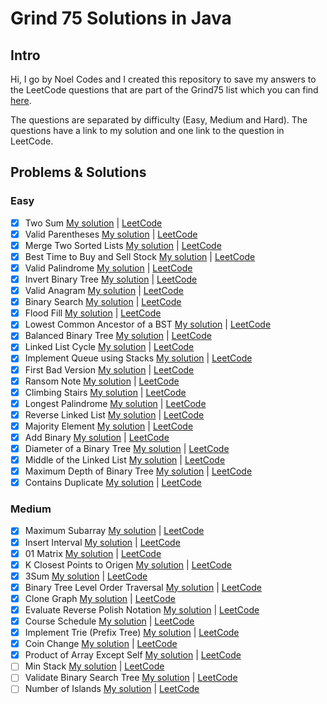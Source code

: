 # Grind 75 Solutions in Java

## Intro

Hi, I go by Noel Codes and I created this repository to save my answers to the LeetCode questions that are part of the Grind75 list which you can find [here](https://www.techinterviewhandbook.org/grind75).

The questions are separated by difficulty (Easy, Medium and Hard). The questions have a link to my solution and one link to the question in LeetCode.

## Problems & Solutions

### Easy
- [x] Two Sum [My solution](https://github.com/NoelCov/Grind75/blob/main/Easy/TwoSum/Solution.java) | [LeetCode](https://leetcode.com/problems/two-sum/)
- [x] Valid Parentheses [My solution](https://github.com/NoelCov/Grind75/blob/main/Easy/ValidParentheses/Solution.java) | [LeetCode](https://leetcode.com/problems/valid-parentheses/)
- [x] Merge Two Sorted Lists [My solution](https://github.com/NoelCov/Grind75/blob/main/Easy/MergeTwoSortedLists/Solution.java) | [LeetCode](https://leetcode.com/problems/merge-two-sorted-lists/)
- [x] Best Time to Buy and Sell Stock [My solution](https://github.com/NoelCov/Grind75/blob/main/Easy/BestTimeToBuyAndSellStock/Solution.java) | [LeetCode](https://leetcode.com/problems/best-time-to-buy-and-sell-stock/)
- [x] Valid Palindrome [My solution](https://github.com/NoelCov/Grind75/blob/main/Easy/ValidPalindrome/Solution.java) | [LeetCode](https://leetcode.com/problems/valid-palindrome/)
- [x] Invert Binary Tree [My solution](https://github.com/NoelCov/Grind75/blob/main/Easy/InvertBinaryTree/Solution.java) | [LeetCode](https://leetcode.com/problems/invert-binary-tree/)
- [x] Valid Anagram [My solution](https://github.com/NoelCov/Grind75/blob/main/Easy/ValidAnagram/Solution.java) | [LeetCode](https://leetcode.com/problems/valid-anagram/)
- [x] Binary Search [My solution](https://github.com/NoelCov/Grind75/blob/main/Easy/BinarySearch/Solution.java) | [LeetCode](https://leetcode.com/problems/binary-search/)
- [x] Flood Fill [My solution](https://github.com/NoelCov/Grind75/blob/main/Easy/FloodFill/Solution.java) | [LeetCode](https://leetcode.com/problems/flood-fill/)
- [x] Lowest Common Ancestor of a BST [My solution](https://github.com/NoelCov/Grind75/blob/main/Easy/LowestCommonAncestor/Solution.java) | [LeetCode](https://leetcode.com/problems/lowest-common-ancestor-of-a-binary-search-tree/)
- [x] Balanced Binary Tree [My solution](https://github.com/NoelCov/Grind75/blob/main/Easy/BalancedBinaryTree/Solution.java) | [LeetCode](https://leetcode.com/problems/balanced-binary-tree/)
- [x] Linked List Cycle [My solution](https://github.com/NoelCov/Grind75/blob/main/Easy/LinkedListCycle/Solution.java) | [LeetCode](https://leetcode.com/problems/linked-list-cycle/)
- [x] Implement Queue using Stacks [My solution](https://github.com/NoelCov/Grind75/blob/main/Easy/ImplementQueueUsingStacks/Solution.java) | [LeetCode](https://leetcode.com/problems/implement-queue-using-stacks/)
- [x] First Bad Version [My solution](https://github.com/NoelCov/Grind75/blob/main/Easy/FirstBadVersion/Solution.java) | [LeetCode](https://leetcode.com/problems/first-bad-version/)
- [x] Ransom Note [My solution](https://github.com/NoelCov/Grind75/blob/main/Easy/RansomNote/Solution.java) | [LeetCode](https://leetcode.com/problems/ransom-note/)
- [x] Climbing Stairs [My solution](https://github.com/NoelCov/Grind75/blob/main/Easy/ClimbingStairs/Solution.java) | [LeetCode](https://leetcode.com/problems/climbing-stairs/)
- [x] Longest Palindrome [My solution](https://github.com/NoelCov/Grind75/blob/main/Easy/LongestPalindrome/Solution.java) | [LeetCode](https://leetcode.com/problems/longest-palindrome/)
- [x] Reverse Linked List [My solution](https://github.com/NoelCov/Grind75/blob/main/Easy/ReverseLinkedList/Solution.java) | [LeetCode](https://leetcode.com/problems/reverse-linked-list/)
- [x] Majority Element [My solution](https://github.com/NoelCov/Grind75/blob/main/Easy/MajorityElement/Solution.java) | [LeetCode](https://leetcode.com/problems/majority-element/)
- [x] Add Binary [My solution](https://github.com/NoelCov/Grind75/blob/main/Easy/AddBinary/Solution.java) | [LeetCode](https://leetcode.com/problems/add-binary/)
- [x] Diameter of a Binary Tree [My solution](https://github.com/NoelCov/Grind75/blob/main/Easy/DiameterOfBinaryTree/Solution.java) | [LeetCode](https://leetcode.com/problems/diameter-of-binary-tree/)
- [x] Middle of the Linked List [My solution](https://github.com/NoelCov/Grind75/blob/main/Easy/MiddleOfTheLinkedList/Solution.java) | [LeetCode](https://leetcode.com/problems/middle-of-the-linked-list/)
- [x] Maximum Depth of Binary Tree [My solution](https://github.com/NoelCov/Grind75/blob/main/Easy/MaximumDepthOfBinaryTree/Solution.java) | [LeetCode](https://leetcode.com/problems/maximum-depth-of-binary-tree/)
- [x] Contains Duplicate [My solution](https://github.com/NoelCov/Grind75/blob/main/Easy/ContainsDuplicate/Solution.java) | [LeetCode](https://leetcode.com/problems/contains-duplicate/)

### Medium
- [x] Maximum Subarray [My solution](https://github.com/NoelCov/Grind75/blob/main/Medium/MaximumSubarray/Solution.java) | [LeetCode](https://leetcode.com/problems/maximum-subarray/)
- [x] Insert Interval [My solution](https://github.com/NoelCov/Grind75/blob/main/Medium/InsertInterval/Solution.java) | [LeetCode](https://leetcode.com/problems/insert-interval/)
- [x] 01 Matrix [My solution](https://github.com/NoelCov/Grind75/blob/main/Medium/01Matrix/Solution.java) | [LeetCode](https://leetcode.com/problems/01-matrix/)
- [x] K Closest Points to Origen [My solution](https://github.com/NoelCov/Grind75/blob/main/Medium/KClosestPointsToOrigin/Solution.java) | [LeetCode](https://leetcode.com/problems/k-closest-points-to-origin)
- [x] 3Sum [My solution](https://github.com/NoelCov/Grind75/blob/main/Medium/3Sum/Solution.java) | [LeetCode](https://leetcode.com/problems/3sum)
- [x] Binary Tree Level Order Traversal [My solution](https://github.com/NoelCov/Grind75/blob/main/Medium/BinaryTreeLevelOrderTraversal/Solution.java) | [LeetCode](https://leetcode.com/problems/binary-tree-level-order-traversal)
- [x] Clone Graph [My solution](https://github.com/NoelCov/Grind75/blob/main/Medium/CloneGraph/Solution.java) | [LeetCode](https://leetcode.com/problems/clone-graph)
- [x] Evaluate Reverse Polish Notation [My solution](https://github.com/NoelCov/Grind75/blob/main/Medium/EvaluateReversePolishNotation/Solution.java) | [LeetCode](https://leetcode.com/problems/evaluate-reverse-polish-notation)
- [x] Course Schedule [My solution](https://github.com/NoelCov/Grind75/blob/main/Medium/CourseSchedule/Solution.java) | [LeetCode](https://leetcode.com/problems/course-schedule)
- [x] Implement Trie (Prefix Tree) [My solution](https://github.com/NoelCov/Grind75/blob/main/Medium/ImplementTrie/Solution.java) | [LeetCode](https://leetcode.com/problems/implement-trie-prefix-tree)
- [x] Coin Change [My solution](https://github.com/NoelCov/Grind75/blob/main/Medium/CoinChange/Solution.java) | [LeetCode](https://leetcode.com/problems/coin-change)
- [x] Product of Array Except Self [My solution](https://github.com/NoelCov/Grind75/blob/main/Medium/ProductOfArrayExceptSelf/Solution.java) | [LeetCode](https://leetcode.com/problems/product-of-array-except-self)
- [ ] Min Stack [My solution]() | [LeetCode](https://leetcode.com/problems/min-stack)
- [ ] Validate Binary Search Tree [My solution]() | [LeetCode](https://leetcode.com/problems/validate-binary-search-tree)
- [ ] Number of Islands [My solution]() | [LeetCode](https://leetcode.com/problems/number-of-islands)